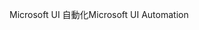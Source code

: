 <span data-ttu-id="06cac-101">Microsoft UI 自動化</span><span class="sxs-lookup"><span data-stu-id="06cac-101">Microsoft UI Automation</span></span>